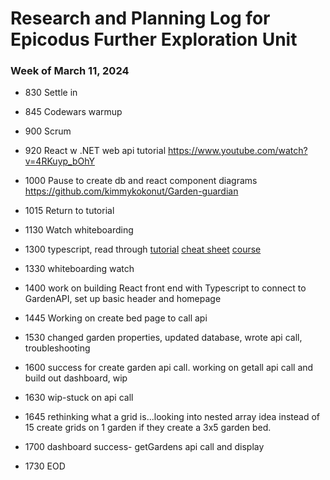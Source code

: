 # Research and Planning Log for Epicodus Further Exploration Unit

### Week of March 11, 2024

* 830 Settle in
* 845 Codewars warmup
* 900 Scrum
* 920 React w .NET web api tutorial https://www.youtube.com/watch?v=4RKuyp_bOhY
* 1000 Pause to create db and react component diagrams
https://github.com/kimmykokonut/Garden-guardian
* 1015 Return to tutorial
* 1130 Watch whiteboarding
* 1300 typescript, read through
[tutorial](https://www.w3schools.com/typescript/typescript_intro.php)
[cheat sheet](https://doabledanny.gumroad.com/l/typescript-cheat-sheet-pdf)
[course](https://www.codecademy.com/learn/learn-typescript)

* 1330 whiteboarding watch
* 1400 work on building React front end with Typescript to connect to GardenAPI, set up basic header and homepage
* 1445 Working on create bed page to call api
* 1530 changed garden properties, updated database, wrote api call, troubleshooting
* 1600 success for create garden api call. working on getall api call and build out dashboard, wip
* 1630 wip-stuck on api call
* 1645 rethinking what a grid is...looking into nested array idea instead of 15 create grids on 1 garden if they create a 3x5 garden bed.
* 1700 dashboard success- getGardens api call and display
* 1730 EOD